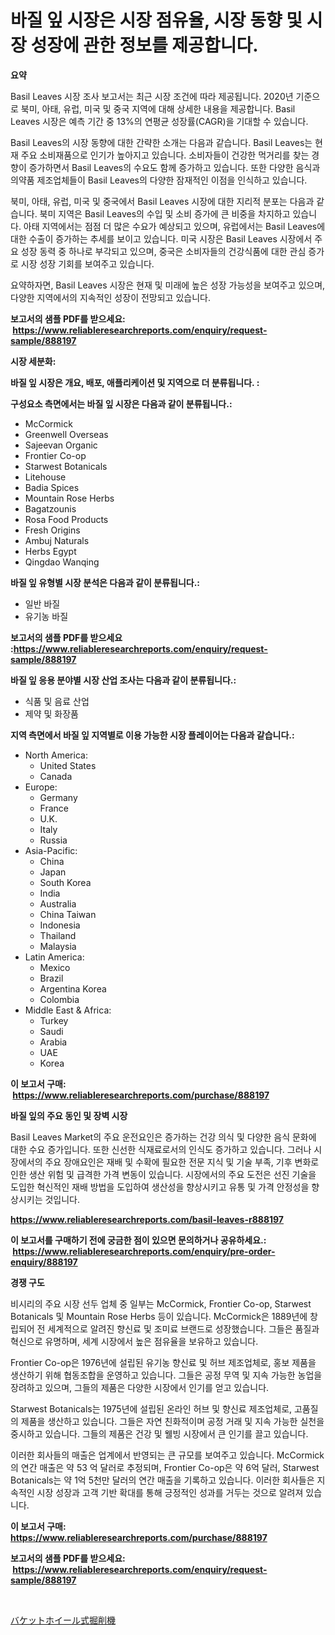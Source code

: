 <p><h1>바질 잎 시장은 시장 점유율, 시장 동향 및 시장 성장에 관한 정보를 제공합니다.</h1></p><p><strong>요약</strong></p>
<p><p>Basil Leaves 시장 조사 보고서는 최근 시장 조건에 따라 제공됩니다. 2020년 기준으로 북미, 아태, 유럽, 미국 및 중국 지역에 대해 상세한 내용을 제공합니다. Basil Leaves 시장은 예측 기간 중 13%의 연평균 성장률(CAGR)을 기대할 수 있습니다.</p><p>Basil Leaves의 시장 동향에 대한 간략한 소개는 다음과 같습니다. Basil Leaves는 현재 주요 소비재품으로 인기가 높아지고 있습니다. 소비자들이 건강한 먹거리를 찾는 경향이 증가하면서 Basil Leaves의 수요도 함께 증가하고 있습니다. 또한 다양한 음식과 의약품 제조업체들이 Basil Leaves의 다양한 잠재적인 이점을 인식하고 있습니다.</p><p>북미, 아태, 유럽, 미국 및 중국에서 Basil Leaves 시장에 대한 지리적 분포는 다음과 같습니다. 북미 지역은 Basil Leaves의 수입 및 소비 증가에 큰 비중을 차지하고 있습니다. 아태 지역에서는 점점 더 많은 수요가 예상되고 있으며, 유럽에서는 Basil Leaves에 대한 수출이 증가하는 추세를 보이고 있습니다. 미국 시장은 Basil Leaves 시장에서 주요 성장 동력 중 하나로 부각되고 있으며, 중국은 소비자들의 건강식품에 대한 관심 증가로 시장 성장 기회를 보여주고 있습니다.</p><p>요약하자면, Basil Leaves 시장은 현재 및 미래에 높은 성장 가능성을 보여주고 있으며, 다양한 지역에서의 지속적인 성장이 전망되고 있습니다.</p></p>
<p><strong>보고서의 샘플 PDF를 받으세요: &nbsp;<a href="https://www.reliableresearchreports.com/enquiry/request-sample/888197">https://www.reliableresearchreports.com/enquiry/request-sample/888197</a></strong></p>
<p><strong>시장 세분화:</strong></p>
<p><strong> 바질 잎 시장은 개요, 배포, 애플리케이션 및 지역으로 더 분류됩니다. :</strong></p>
<p><strong>구성요소 측면에서는 바질 잎 시장은 다음과 같이 분류됩니다.:</strong></p>
<p><ul><li>McCormick</li><li>Greenwell Overseas</li><li>Sajeevan Organic</li><li>Frontier Co-op</li><li>Starwest Botanicals</li><li>Litehouse</li><li>Badia Spices</li><li>Mountain Rose Herbs</li><li>Bagatzounis</li><li>Rosa Food Products</li><li>Fresh Origins</li><li>Ambuj Naturals</li><li>Herbs Egypt</li><li>Qingdao Wanqing</li></ul></p>
<p><strong> 바질 잎 유형별 시장 분석은 다음과 같이 분류됩니다.:</strong></p>
<p><ul><li>일반 바질</li><li>유기농 바질</li></ul></p>
<p><strong>보고서의 샘플 PDF를 받으세요 :<a href="https://www.reliableresearchreports.com/enquiry/request-sample/888197">https://www.reliableresearchreports.com/enquiry/request-sample/888197</a></strong></p>
<p><strong> 바질 잎 응용 분야별 시장 산업 조사는 다음과 같이 분류됩니다.:</strong></p>
<p><ul><li>식품 및 음료 산업</li><li>제약 및 화장품</li></ul></p>
<p><strong>지역 측면에서 바질 잎 지역별로 이용 가능한 시장 플레이어는 다음과 같습니다.:</strong></p>
<p><ul>
    <li>
        North America:
        <ul>
            <li>United States</li>
            <li>Canada</li>
        </ul>
    </li>
    <li>
        Europe:
        <ul>
            <li>Germany</li>
            <li>France</li>
            <li>U.K.</li>
            <li>Italy</li>
            <li>Russia</li>
        </ul>
    </li>
    <li>
        Asia-Pacific:
        <ul>
            <li>China</li>
            <li>Japan</li>
            <li>South Korea</li>
            <li>India</li>
            <li>Australia</li>
            <li>China Taiwan</li>
            <li>Indonesia</li>
            <li>Thailand</li>
            <li>Malaysia</li>
        </ul>
    </li>
    <li>
        Latin America:
        <ul>
            <li>Mexico</li>
            <li>Brazil</li>
            <li>Argentina Korea</li>
            <li>Colombia</li>
        </ul>
    </li>
    <li>
        Middle East & Africa:
        <ul>
            <li>Turkey</li>
            <li>Saudi</li>
            <li>Arabia</li>
            <li>UAE</li>
            <li>Korea</li>
        </ul>
    </li>
    </ul></p>
<p><strong>이 보고서 구매: &nbsp;<a href="https://www.reliableresearchreports.com/purchase/888197">https://www.reliableresearchreports.com/purchase/888197</a></strong></p>
<p><strong>바질 잎의 주요 동인 및 장벽 시장</strong></p>
<p><p>Basil Leaves Market의 주요 운전요인은 증가하는 건강 의식 및 다양한 음식 문화에 대한 수요 증가입니다. 또한 신선한 식재료로서의 인식도 증가하고 있습니다. 그러나 시장에서의 주요 장애요인은 재배 및 수확에 필요한 전문 지식 및 기술 부족, 기후 변화로 인한 생산 위험 및 급격한 가격 변동이 있습니다. 시장에서의 주요 도전은 선진 기술을 도입한 혁신적인 재배 방법을 도입하여 생산성을 향상시키고 유통 및 가격 안정성을 향상시키는 것입니다.</p></p>
<p><strong><a href="https://www.reliableresearchreports.com/basil-leaves-r888197">https://www.reliableresearchreports.com/basil-leaves-r888197</a></strong></p>
<p><strong>이 보고서를 구매하기 전에 궁금한 점이 있으면 문의하거나 공유하세요.: &nbsp;<a href="https://www.reliableresearchreports.com/enquiry/pre-order-enquiry/888197">https://www.reliableresearchreports.com/enquiry/pre-order-enquiry/888197</a></strong></p>
<p><strong>경쟁 구도</strong></p>
<p><p>비시리의 주요 시장 선두 업체 중 일부는 McCormick, Frontier Co-op, Starwest Botanicals 및 Mountain Rose Herbs 등이 있습니다. McCormick은 1889년에 창립되어 전 세계적으로 알려진 향신료 및 조미료 브랜드로 성장했습니다. 그들은 품질과 혁신으로 유명하며, 세계 시장에서 높은 점유율을 보유하고 있습니다.</p><p>Frontier Co-op은 1976년에 설립된 유기농 향신료 및 허브 제조업체로, 홍보 제품을 생산하기 위해 협동조합을 운영하고 있습니다. 그들은 공정 무역 및 지속 가능한 농업을 장려하고 있으며, 그들의 제품은 다양한 시장에서 인기를 얻고 있습니다.</p><p>Starwest Botanicals는 1975년에 설립된 온라인 허브 및 향신료 제조업체로, 고품질의 제품을 생산하고 있습니다. 그들은 자연 친화적이며 공정 거래 및 지속 가능한 실천을 중시하고 있습니다. 그들의 제품은 건강 및 웰빙 시장에서 큰 인기를 끌고 있습니다.</p><p>이러한 회사들의 매출은 업계에서 반영되는 큰 규모를 보여주고 있습니다. McCormick의 연간 매출은 약 53 억 달러로 추정되며, Frontier Co-op은 약 6억 달러, Starwest Botanicals는 약 1억 5천만 달러의 연간 매출을 기록하고 있습니다. 이러한 회사들은 지속적인 시장 성장과 고객 기반 확대를 통해 긍정적인 성과를 거두는 것으로 알려져 있습니다.</p></p>
<p><strong>이 보고서 구매: &nbsp; <a href="https://www.reliableresearchreports.com/purchase/888197">https://www.reliableresearchreports.com/purchase/888197</a></strong></p>
<p><strong>보고서의 샘플 PDF를 받으세요: &nbsp;<a href="https://www.reliableresearchreports.com/enquiry/request-sample/888197">https://www.reliableresearchreports.com/enquiry/request-sample/888197</a></strong><strong></strong></p>
<p>&nbsp;</p>
<p><p><a href="https://medium.com/@barrycuda1974/%E3%83%90%E3%82%B1%E3%83%83%E3%83%88%E3%83%9B%E3%82%A4%E3%83%BC%E3%83%AB%E6%8E%98%E5%89%8A%E6%A9%9F%E3%81%AE%E5%B8%82%E5%A0%B4%E5%B1%95%E6%9C%9B-%E6%A5%AD%E7%95%8C%E6%A6%82%E8%A6%81%E3%81%A8%E4%BA%88%E6%B8%AC-2024%E5%B9%B4%E3%81%8B%E3%82%892031%E5%B9%B4-6bbf513a3499">バケットホイール式掘削機</a></p></p>